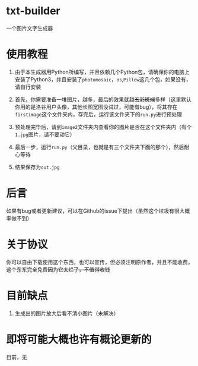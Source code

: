 # txt-builder
一个图片文字生成器

# 使用教程

1. 由于本生成器用Python所编写，并且依赖几个Python包，请确保你的电脑上安装了Python3，并且安装了`photomosaic`，`os`,`Pillow`这几个包，如果没有，请自行安装

2. 首先，你需要准备一堆图片，越多，最后的效果就越~~五彩斑斓~~多样（这里默认你用的是洛谷用户头像，其他长图宽图没试过，可能有bug），将其存在`firstimage`这个文件夹内，存完后，运行该文件夹下的`run.py`进行预处理

3. 预处理完毕后，请到`image2`文件夹内查看你的图片是否在这个文件夹内（有个`1.jpg`图片，请不要动它）

4. 最后一步，运行`run.py`（父目录，也就是有三个文件夹下面的那个），然后耐心等待

5. 结果保存为`out.jpg`

# 后言

如果有bug或者更新建议，可以在Github的issue下提出（虽然这个垃圾有很大概率做不到）

# 关于协议

你可以自由下载使用这个东西，也可以宣传，但必须注明原作者，并且不能收费，这个东东完全免费~~因为它太烂了，不值得收钱~~

# 目前缺点

1. 生成出的图片放大后看不清小图片（未解决）

# 即将可能大概也许有概论更新的

目前，无
